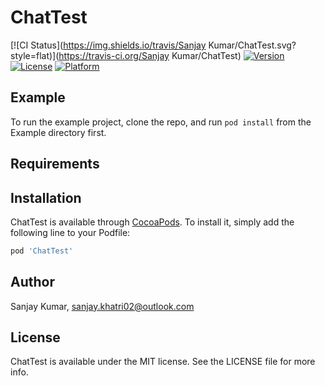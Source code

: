 # ChatTest

[![CI Status](https://img.shields.io/travis/Sanjay Kumar/ChatTest.svg?style=flat)](https://travis-ci.org/Sanjay Kumar/ChatTest)
[![Version](https://img.shields.io/cocoapods/v/ChatTest.svg?style=flat)](https://cocoapods.org/pods/ChatTest)
[![License](https://img.shields.io/cocoapods/l/ChatTest.svg?style=flat)](https://cocoapods.org/pods/ChatTest)
[![Platform](https://img.shields.io/cocoapods/p/ChatTest.svg?style=flat)](https://cocoapods.org/pods/ChatTest)

## Example

To run the example project, clone the repo, and run `pod install` from the Example directory first.

## Requirements

## Installation

ChatTest is available through [CocoaPods](https://cocoapods.org). To install
it, simply add the following line to your Podfile:

```ruby
pod 'ChatTest'
```

## Author

Sanjay Kumar, sanjay.khatri02@outlook.com

## License

ChatTest is available under the MIT license. See the LICENSE file for more info.
